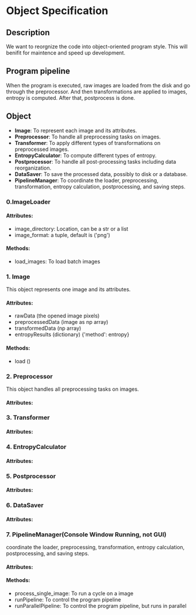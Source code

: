 # Object Specification
## Description
We want to reorgnize the code into object-oriented program style. This will benifit for maintence and speed up development.
## Program pipeline
When the program is executed, raw images are loaded from the disk and go through the preprocessor.
And then transformations are applied to images, entropy is computed.
After that, postprocess is done.
## Object
- **Image**: To represent each image and its attributes.
- **Preprocessor**: To handle all preprocessing tasks on images.
- **Transformer**: To apply different types of transformations on preprocessed images.
- **EntropyCalculator**: To compute different types of entropy.
- **Postprocessor**: To handle all post-processing tasks including data reorganization.
- **DataSaver**: To save the processed data, possibly to disk or a database.
- **PipelineManager**: To coordinate the loader, preprocessing, transformation, entropy calculation, postprocessing, and saving steps.

### 0.ImageLoader
#### Attributes:
- image_directory: Location, can be a str or a list
- image_format: a tuple, default is ('png')
#### Methods:
- load_images: To load batch images

### 1. Image
This object represents one image and its attributes.
#### Attributes:
- rawData (the opened image pixels)
- preprocessedData (image as np array)
- transformedData (np array)
- entropyResults (dictionary) {'method': entropy}
#### Methods:
- load ()

### 2. Preprocessor
This object handles all preprocessing tasks on images.
#### Attributes:

### 3. Transformer
#### Attributes:

### 4. EntropyCalculator
#### Attributes:

### 5. Postprocessor
#### Attributes:

### 6. DataSaver
#### Attributes:

### 7. PipelineManager(Console Window Running, not GUI)
coordinate the loader, preprocessing, transformation, entropy calculation, postprocessing, and saving steps.
#### Attributes:
#### Methods:
- process_single_image: To run a cycle on a image
- runPipeline: To control the program pipeline
- runParallelPipeline: To control the program pipeline, but runs in parallel